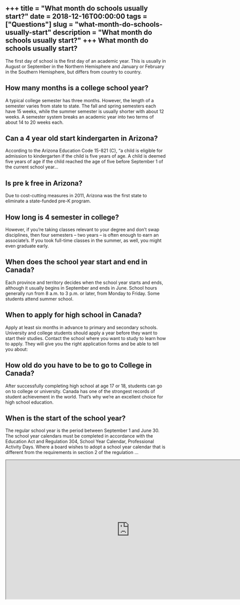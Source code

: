 +++
title = "What month do schools usually start?"
date = 2018-12-16T00:00:00
tags = ["Questions"]
slug = "what-month-do-schools-usually-start"
description = "What month do schools usually start?"
+++
What month do schools usually start?
------------------------------------

The first day of school is the first day of an academic year. This is usually in August or September in the Northern Hemisphere and January or February in the Southern Hemisphere, but differs from country to country.

How many months is a college school year?
-----------------------------------------

A typical college semester has three months. However, the length of a semester varies from state to state. The fall and spring semesters each have 15 weeks, while the summer semester is usually shorter with about 12 weeks. A semester system breaks an academic year into two terms of about 14 to 20 weeks each.

Can a 4 year old start kindergarten in Arizona?
-----------------------------------------------

According to the Arizona Education Code 15-821 (C), “a child is eligible for admission to kindergarten if the child is five years of age. A child is deemed five years of age if the child reached the age of five before September 1 of the current school year…

Is pre k free in Arizona?
-------------------------

Due to cost-cutting measures in 2011, Arizona was the first state to eliminate a state-funded pre-K program.

How long is 4 semester in college?
----------------------------------

However, if you’re taking classes relevant to your degree and don’t swap disciplines, then four semesters – two years – is often enough to earn an associate’s. If you took full-time classes in the summer, as well, you might even graduate early.

When does the school year start and end in Canada?
--------------------------------------------------

Each province and territory decides when the school year starts and ends, although it usually begins in September and ends in June. School hours generally run from 8 a.m. to 3 p.m. or later, from Monday to Friday. Some students attend summer school.

When to apply for high school in Canada?
----------------------------------------

Apply at least six months in advance to primary and secondary schools. University and college students should apply a year before they want to start their studies. Contact the school where you want to study to learn how to apply. They will give you the right application forms and be able to tell you about:

How old do you have to be to go to College in Canada?
-----------------------------------------------------

After successfully completing high school at age 17 or 18, students can go on to college or university. Canada has one of the strongest records of student achievement in the world. That’s why we’re an excellent choice for high school education.

When is the start of the school year?
-------------------------------------

The regular school year is the period between September 1 and June 30. The school year calendars must be completed in accordance with the Education Act and Regulation 304, School Year Calendar, Professional Activity Days. Where a board wishes to adopt a school year calendar that is different from the requirements in section 2 of the regulation …

<iframe allow="accelerometer; autoplay; clipboard-write; encrypted-media; gyroscope; picture-in-picture" allowfullscreen="" class="__youtube_prefs__  epyt-is-override  no-lazyload" data-no-lazy="1" data-origheight="433" data-origwidth="770" data-skipgform_ajax_framebjll="" height="433" id="_ytid_44878" loading="lazy" src="https://www.youtube.com/embed/teX4NZ0U34E?enablejsapi=1&autoplay=0&cc_load_policy=0&cc_lang_pref=&iv_load_policy=1&loop=0&modestbranding=0&rel=1&fs=1&playsinline=0&autohide=2&theme=dark&color=red&controls=1&" title="YouTube player" width="770"></iframe>
